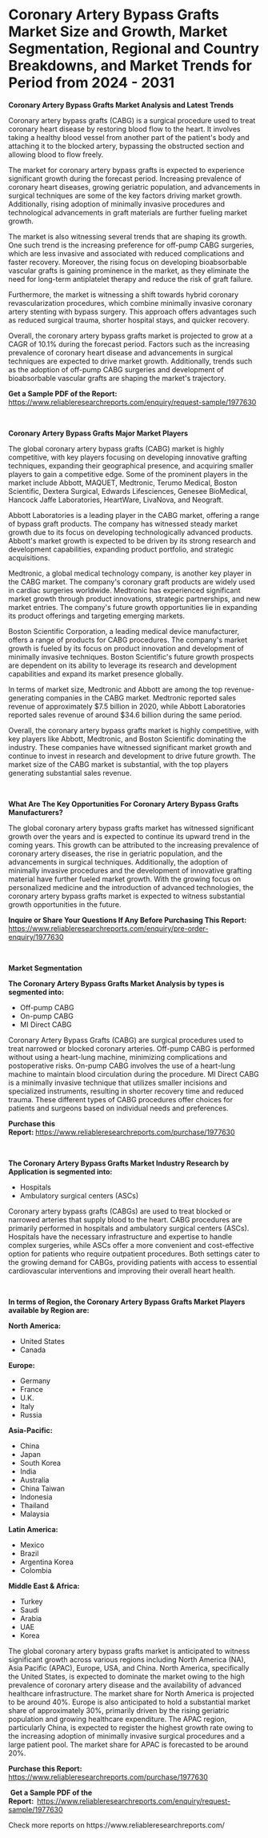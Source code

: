 <p><h1>Coronary Artery Bypass Grafts Market Size and Growth, Market Segmentation, Regional and Country Breakdowns, and Market Trends for Period from 2024 -  2031</h1></p><p><strong>Coronary Artery Bypass Grafts Market Analysis and Latest Trends</strong></p>
<p><p>Coronary artery bypass grafts (CABG) is a surgical procedure used to treat coronary heart disease by restoring blood flow to the heart. It involves taking a healthy blood vessel from another part of the patient's body and attaching it to the blocked artery, bypassing the obstructed section and allowing blood to flow freely.</p><p>The market for coronary artery bypass grafts is expected to experience significant growth during the forecast period. Increasing prevalence of coronary heart diseases, growing geriatric population, and advancements in surgical techniques are some of the key factors driving market growth. Additionally, rising adoption of minimally invasive procedures and technological advancements in graft materials are further fueling market growth.</p><p>The market is also witnessing several trends that are shaping its growth. One such trend is the increasing preference for off-pump CABG surgeries, which are less invasive and associated with reduced complications and faster recovery. Moreover, the rising focus on developing bioabsorbable vascular grafts is gaining prominence in the market, as they eliminate the need for long-term antiplatelet therapy and reduce the risk of graft failure.</p><p>Furthermore, the market is witnessing a shift towards hybrid coronary revascularization procedures, which combine minimally invasive coronary artery stenting with bypass surgery. This approach offers advantages such as reduced surgical trauma, shorter hospital stays, and quicker recovery.</p><p>Overall, the coronary artery bypass grafts market is projected to grow at a CAGR of 10.1% during the forecast period. Factors such as the increasing prevalence of coronary heart disease and advancements in surgical techniques are expected to drive market growth. Additionally, trends such as the adoption of off-pump CABG surgeries and development of bioabsorbable vascular grafts are shaping the market's trajectory.</p></p>
<p><strong>Get a Sample PDF of the Report:&nbsp;</strong> <a href="https://www.reliableresearchreports.com/enquiry/request-sample/1977630">https://www.reliableresearchreports.com/enquiry/request-sample/1977630</a></p>
<p>&nbsp;</p>
<p><strong>Coronary Artery Bypass Grafts Major Market Players</strong></p>
<p><p>The global coronary artery bypass grafts (CABG) market is highly competitive, with key players focusing on developing innovative grafting techniques, expanding their geographical presence, and acquiring smaller players to gain a competitive edge. Some of the prominent players in the market include Abbott, MAQUET, Medtronic, Terumo Medical, Boston Scientific, Dextera Surgical, Edwards Lifesciences, Genesee BioMedical, Hancock Jaffe Laboratories, HeartWare, LivaNova, and Neograft.</p><p>Abbott Laboratories is a leading player in the CABG market, offering a range of bypass graft products. The company has witnessed steady market growth due to its focus on developing technologically advanced products. Abbott's market growth is expected to be driven by its strong research and development capabilities, expanding product portfolio, and strategic acquisitions.</p><p>Medtronic, a global medical technology company, is another key player in the CABG market. The company's coronary graft products are widely used in cardiac surgeries worldwide. Medtronic has experienced significant market growth through product innovations, strategic partnerships, and new market entries. The company's future growth opportunities lie in expanding its product offerings and targeting emerging markets.</p><p>Boston Scientific Corporation, a leading medical device manufacturer, offers a range of products for CABG procedures. The company's market growth is fueled by its focus on product innovation and development of minimally invasive techniques. Boston Scientific's future growth prospects are dependent on its ability to leverage its research and development capabilities and expand its market presence globally.</p><p>In terms of market size, Medtronic and Abbott are among the top revenue-generating companies in the CABG market. Medtronic reported sales revenue of approximately $7.5 billion in 2020, while Abbott Laboratories reported sales revenue of around $34.6 billion during the same period.</p><p>Overall, the coronary artery bypass grafts market is highly competitive, with key players like Abbott, Medtronic, and Boston Scientific dominating the industry. These companies have witnessed significant market growth and continue to invest in research and development to drive future growth. The market size of the CABG market is substantial, with the top players generating substantial sales revenue.</p></p>
<p>&nbsp;</p>
<p><strong>What Are The Key Opportunities For Coronary Artery Bypass Grafts Manufacturers?</strong></p>
<p><p>The global coronary artery bypass grafts market has witnessed significant growth over the years and is expected to continue its upward trend in the coming years. This growth can be attributed to the increasing prevalence of coronary artery diseases, the rise in geriatric population, and the advancements in surgical techniques. Additionally, the adoption of minimally invasive procedures and the development of innovative grafting material have further fueled market growth. With the growing focus on personalized medicine and the introduction of advanced technologies, the coronary artery bypass grafts market is expected to witness substantial growth opportunities in the future.</p></p>
<p><strong>Inquire or Share Your Questions If Any Before Purchasing This Report:</strong> <a href="https://www.reliableresearchreports.com/enquiry/pre-order-enquiry/1977630">https://www.reliableresearchreports.com/enquiry/pre-order-enquiry/1977630</a></p>
<p>&nbsp;</p>
<p><strong>Market Segmentation</strong></p>
<p><strong>The Coronary Artery Bypass Grafts Market Analysis by types is segmented into:</strong></p>
<p><ul><li>Off-pump CABG</li><li>On-pump CABG</li><li>MI Direct CABG</li></ul></p>
<p><p>Coronary Artery Bypass Grafts (CABG) are surgical procedures used to treat narrowed or blocked coronary arteries. Off-pump CABG is performed without using a heart-lung machine, minimizing complications and postoperative risks. On-pump CABG involves the use of a heart-lung machine to maintain blood circulation during the procedure. MI Direct CABG is a minimally invasive technique that utilizes smaller incisions and specialized instruments, resulting in shorter recovery time and reduced trauma. These different types of CABG procedures offer choices for patients and surgeons based on individual needs and preferences.</p></p>
<p><strong>Purchase this Report:&nbsp;</strong><a href="https://www.reliableresearchreports.com/purchase/1977630">https://www.reliableresearchreports.com/purchase/1977630</a></p>
<p>&nbsp;</p>
<p><strong>The Coronary Artery Bypass Grafts Market Industry Research by Application is segmented into:</strong></p>
<p><ul><li>Hospitals</li><li>Ambulatory surgical centers (ASCs)</li></ul></p>
<p><p>Coronary artery bypass grafts (CABGs) are used to treat blocked or narrowed arteries that supply blood to the heart. CABG procedures are primarily performed in hospitals and ambulatory surgical centers (ASCs). Hospitals have the necessary infrastructure and expertise to handle complex surgeries, while ASCs offer a more convenient and cost-effective option for patients who require outpatient procedures. Both settings cater to the growing demand for CABGs, providing patients with access to essential cardiovascular interventions and improving their overall heart health.</p></p>
<p>&nbsp;</p>
<p><strong>In terms of Region, the Coronary Artery Bypass Grafts Market Players available by Region are:</strong></p>
<p>
    <p> <strong> North America: </strong>
        <ul>
            <li>United States</li>
            <li>Canada</li>
        </ul>
        </p> 
    <p> <strong> Europe: </strong>
        <ul>
            <li>Germany</li>
            <li>France</li>
            <li>U.K.</li>
            <li>Italy</li>
            <li>Russia</li>
        </ul>
        </p> 
    <p> <strong> Asia-Pacific: </strong>
        <ul>
            <li>China</li>
            <li>Japan</li>
            <li>South Korea</li>
            <li>India</li>
            <li>Australia</li>
            <li>China Taiwan</li>
            <li>Indonesia</li>
            <li>Thailand</li>
            <li>Malaysia</li>
        </ul>
        </p> 
    <p> <strong> Latin America: </strong>
        <ul>
            <li>Mexico</li>
            <li>Brazil</li>
            <li>Argentina Korea</li>
            <li>Colombia</li>
        </ul>
        </p> 
    <p> <strong> Middle East & Africa: </strong>
        <ul>
            <li>Turkey</li>
            <li>Saudi</li>
            <li>Arabia</li>
            <li>UAE</li>
            <li>Korea</li>
        </ul>
    </p>
    </p>
<p><p>The global coronary artery bypass grafts market is anticipated to witness significant growth across various regions including North America (NA), Asia Pacific (APAC), Europe, USA, and China. North America, specifically the United States, is expected to dominate the market owing to the high prevalence of coronary artery disease and the availability of advanced healthcare infrastructure. The market share for North America is projected to be around 40%. Europe is also anticipated to hold a substantial market share of approximately 30%, primarily driven by the rising geriatric population and growing healthcare expenditure. The APAC region, particularly China, is expected to register the highest growth rate owing to the increasing adoption of minimally invasive surgical procedures and a large patient pool. The market share for APAC is forecasted to be around 20%.</p></p>
<p><strong>Purchase this Report: </strong><a href="https://www.reliableresearchreports.com/purchase/1977630">https://www.reliableresearchreports.com/purchase/1977630</a></p>
<p>&nbsp;<strong>Get a Sample PDF of the Report:&nbsp;&nbsp;</strong><a href="https://www.reliableresearchreports.com/enquiry/request-sample/1977630">https://www.reliableresearchreports.com/enquiry/request-sample/1977630</a></p>
<p><strong></strong></p>
<p>Check more reports on https://www.reliableresearchreports.com/</p>